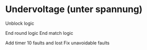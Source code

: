 # Undervoltage (unter spannung)

Unblock logic

End round logic
End match logic

Add timer
10 faults and lost
Fix unavoidable faults
